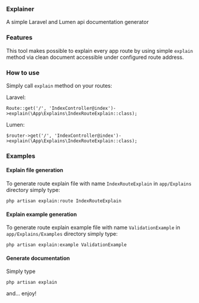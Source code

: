 ### Explainer
A simple Laravel and Lumen api documentation generator


### Features
This tool makes possible to explain every app route by using simple `explain` method via clean document accessible under configured route address.


### How to use

Simply call `explain` method on your routes:

Laravel:
```
Route::get('/', 'IndexController@index')->explain(\App\Explains\IndexRouteExplain::class);
```

Lumen:
```
$router->get('/', 'IndexController@index')->explain(\App\Explains\IndexRouteExplain::class);
```


### Examples

#### Explain file generation
To generate route explain file with name `IndexRouteExplain` in `app/Explains` directory simply type:

```
php artisan explain:route IndexRouteExplain

```

#### Explain example generation
To generate route explain example file with name `ValidationExample` in `app/Explains/Examples` directory simply type:

```
php artisan explain:example ValidationExample

```

#### Generate documentation

Simply type
```
php artisan explain
```

and... enjoy!
